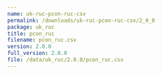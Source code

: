 ```yaml
---
name: uk-ruc-pcon-ruc-csv
permalink: /downloads/uk-ruc-pcon-ruc-csv/2_0_0
package: uk_ruc
title: pcon_ruc
filename: pcon_ruc.csv
version: 2.0.0
full_version: 2.0.0
file: /data/uk_ruc/2.0.0/pcon_ruc.csv
---
```

